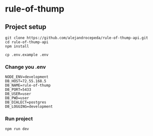# rule-of-thump

## Project setup
```
git clone https://github.com/alejandrocepeda/rule-of-thump-api.git
cd rule-of-thump-api
npm install
```

```
cp .env.example .env
```

### Change you .env
```
NODE_ENV=development
DB_HOST=72.55.168.5 
DB_NAME=rule-of-thump
DB_PORT=5433
DB_USER=user
DB_PWD=user
DB_DIALECT=postgres
DB_LOGGING=development
```

### Run project
```
npm run dev
```
